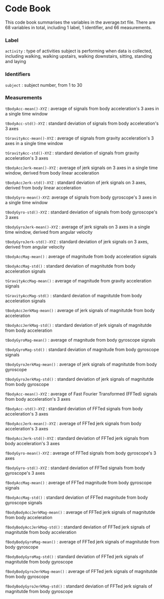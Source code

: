 # Code Book

This code book summarises the variables in the average.txt file. There are 68 variables in total, including 1 label, 1 identifier, and 66 measurements.

### Label

`activity` : type of activities subject is performing when data is collected, including walking, walking upstairs, walking downstairs, sitting, standing and laying

### Identifiers

`subject` : subject number, from 1 to 30

### Measurements

`tBodyAcc-mean()-XYZ` : average of signals from body acceleration's 3 axes in a single time window

`tBodyAcc-std()-XYZ` : standard deviation of signals from body acceleration's 3 axes

`tGravityAcc-mean()-XYZ` : average of signals from gravity acceleration's 3 axes in a single time window

`tGravityAcc-std()-XYZ` : standard deviation of signals from gravity acceleration's 3 axes

`tBodyAccJerk-mean()-XYZ` : average of jerk signals on 3 axes in a single time window, derived from body linear acceleration

`tBodyAccJerk-std()-XYZ` : standard deviation of jerk signals on 3 axes, derived from body linear acceleration

`tBodyGyro-mean()-XYZ`: average of signals from body gyroscope's 3 axes in a single time window

`tBodyGyro-std()-XYZ` : standard deviation of signals from body gyroscope's 3 axes

`tBodyGyroJerk-mean()-XYZ` : average of jerk signals on 3 axes in a single time window, derived from angular velocity

`tBodyGyroJerk-std()-XYZ` : standard deviation of jerk signals on 3 axes, derived from angular velocity

`tBodyAccMag-mean()` : average of magnitude from body acceleration signals

`tBodyAccMag-std()` : standard deviation of magnitutde from body acceleration signals

`tGravityAccMag-mean()` : average of magnitude from gravity acceleration signals

`tGravityAccMag-std()` : standard deviation of magnitutde from body acceleration signals

`tBodyAccJerkMag-mean()` : average of jerk signals of magnitutde from body acceleration

`tBodyAccJerkMag-std()` : standard deviation of jerk signals of magnitutde from body acceleration

`tBodyGyroMag-mean()` : average of magnitude from body gyroscope signals

`tBodyGyroMag-std()` : standard deviation of magnitude from body gyroscope signals

`tBodyGyroJerkMag-mean()` : average of jerk signals of magnitutde from body gyroscope

`tBodyGyroJerkMag-std()` : standard deviation of jerk signals of magnitutde from body gyroscope

`fBodyAcc-mean()-XYZ` : average of Fast Fourier Transformed (FFTed) signals from body acceleration's 3 axes

`fBodyAcc-std()-XYZ` : standard deviation of FFTed signals from body acceleration's 3 axes

`fBodyAccJerk-mean()-XYZ` : average of FFTed jerk signals from body acceleration's 3 axes

`fBodyAccJerk-std()-XYZ` : standard deviation of FFTed jerk signals from body acceleration's 3 axes

`fBodyGyro-mean()-XYZ` : average of FFTed signals from body gyroscope's 3 axes

`fBodyGyro-std()-XYZ` : standard deviation of FFTed signals from body gyroscope's 3 axes

`fBodyAccMag-mean()` : average of FFTed magnitude from body gyroscope signals

`fBodyAccMag-std()` : standard deviation of FFTed magnitude from body gyroscope signals

`fBodyBodyAccJerkMag-mean()` : average of FFTed jerk signals of magnitutde from body acceleration

`fBodyBodyAccJerkMag-std()` : standard deviation of FFTed jerk signals of magnitutde from body acceleration

`fBodyBodyGyroMag-mean()` : average of FFTed jerk signals of magnitutde from body gyroscope

`fBodyBodyGyroMag-std()` : standard deviation of FFTed jerk signals of magnitutde from body gyroscope

`fBodyBodyGyroJerkMag-mean()` : average of FFTed jerk signals of magnitutde from body gyroscope

`fBodyBodyGyroJerkMag-std()` : standard deviation of FFTed jerk signals of magnitutde from body gyroscope